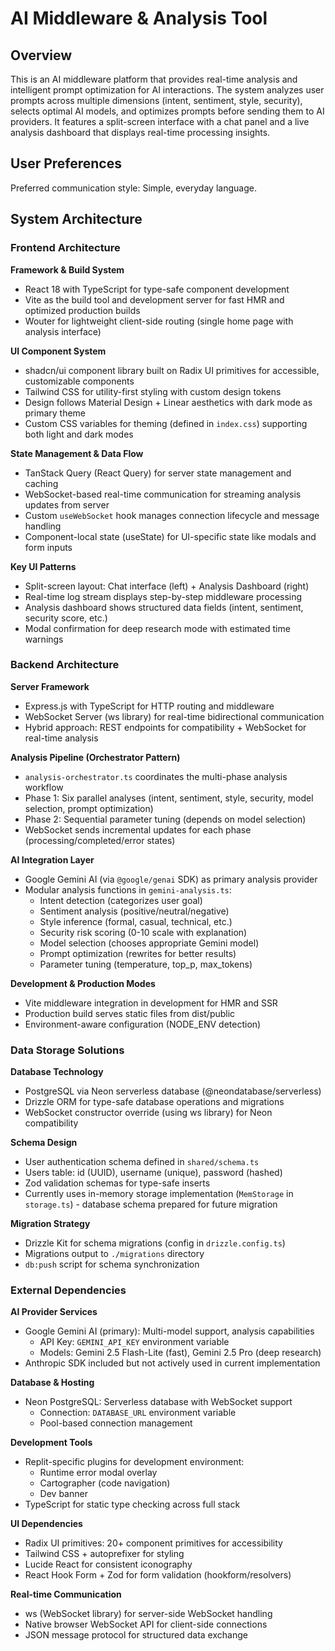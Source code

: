 # AI Middleware & Analysis Tool

## Overview

This is an AI middleware platform that provides real-time analysis and intelligent prompt optimization for AI interactions. The system analyzes user prompts across multiple dimensions (intent, sentiment, style, security), selects optimal AI models, and optimizes prompts before sending them to AI providers. It features a split-screen interface with a chat panel and a live analysis dashboard that displays real-time processing insights.

## User Preferences

Preferred communication style: Simple, everyday language.

## System Architecture

### Frontend Architecture

**Framework & Build System**
- React 18 with TypeScript for type-safe component development
- Vite as the build tool and development server for fast HMR and optimized production builds
- Wouter for lightweight client-side routing (single home page with analysis interface)

**UI Component System**
- shadcn/ui component library built on Radix UI primitives for accessible, customizable components
- Tailwind CSS for utility-first styling with custom design tokens
- Design follows Material Design + Linear aesthetics with dark mode as primary theme
- Custom CSS variables for theming (defined in `index.css`) supporting both light and dark modes

**State Management & Data Flow**
- TanStack Query (React Query) for server state management and caching
- WebSocket-based real-time communication for streaming analysis updates from server
- Custom `useWebSocket` hook manages connection lifecycle and message handling
- Component-local state (useState) for UI-specific state like modals and form inputs

**Key UI Patterns**
- Split-screen layout: Chat interface (left) + Analysis Dashboard (right)
- Real-time log stream displays step-by-step middleware processing
- Analysis dashboard shows structured data fields (intent, sentiment, security score, etc.)
- Modal confirmation for deep research mode with estimated time warnings

### Backend Architecture

**Server Framework**
- Express.js with TypeScript for HTTP routing and middleware
- WebSocket Server (ws library) for real-time bidirectional communication
- Hybrid approach: REST endpoints for compatibility + WebSocket for real-time analysis

**Analysis Pipeline (Orchestrator Pattern)**
- `analysis-orchestrator.ts` coordinates the multi-phase analysis workflow
- Phase 1: Six parallel analyses (intent, sentiment, style, security, model selection, prompt optimization)
- Phase 2: Sequential parameter tuning (depends on model selection)
- WebSocket sends incremental updates for each phase (processing/completed/error states)

**AI Integration Layer**
- Google Gemini AI (via `@google/genai` SDK) as primary analysis provider
- Modular analysis functions in `gemini-analysis.ts`:
  - Intent detection (categorizes user goal)
  - Sentiment analysis (positive/neutral/negative)
  - Style inference (formal, casual, technical, etc.)
  - Security risk scoring (0-10 scale with explanation)
  - Model selection (chooses appropriate Gemini model)
  - Prompt optimization (rewrites for better results)
  - Parameter tuning (temperature, top_p, max_tokens)

**Development & Production Modes**
- Vite middleware integration in development for HMR and SSR
- Production build serves static files from dist/public
- Environment-aware configuration (NODE_ENV detection)

### Data Storage Solutions

**Database Technology**
- PostgreSQL via Neon serverless database (@neondatabase/serverless)
- Drizzle ORM for type-safe database operations and migrations
- WebSocket constructor override (using ws library) for Neon compatibility

**Schema Design**
- User authentication schema defined in `shared/schema.ts`
- Users table: id (UUID), username (unique), password (hashed)
- Zod validation schemas for type-safe inserts
- Currently uses in-memory storage implementation (`MemStorage` in `storage.ts`) - database schema prepared for future migration

**Migration Strategy**
- Drizzle Kit for schema migrations (config in `drizzle.config.ts`)
- Migrations output to `./migrations` directory
- `db:push` script for schema synchronization

### External Dependencies

**AI Provider Services**
- Google Gemini AI (primary): Multi-model support, analysis capabilities
  - API Key: `GEMINI_API_KEY` environment variable
  - Models: Gemini 2.5 Flash-Lite (fast), Gemini 2.5 Pro (deep research)
- Anthropic SDK included but not actively used in current implementation

**Database & Hosting**
- Neon PostgreSQL: Serverless database with WebSocket support
  - Connection: `DATABASE_URL` environment variable
  - Pool-based connection management

**Development Tools**
- Replit-specific plugins for development environment:
  - Runtime error modal overlay
  - Cartographer (code navigation)
  - Dev banner
- TypeScript for static type checking across full stack

**UI Dependencies**
- Radix UI primitives: 20+ component primitives for accessibility
- Tailwind CSS + autoprefixer for styling
- Lucide React for consistent iconography
- React Hook Form + Zod for form validation (hookform/resolvers)

**Real-time Communication**
- ws (WebSocket library) for server-side WebSocket handling
- Native browser WebSocket API for client-side connections
- JSON message protocol for structured data exchange